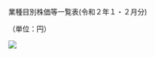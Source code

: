 業種目別株価等一覧表(令和２年１・２月分)

（単位：円）

![](https://www.nta.go.jp/tmp/bbd1baf0-53df-4584-9978-35c3c37bad60/images/1a2e45d6129b4267dc0120922e17ca4f1128f42aab9bdcf3dce277a4f64610fd.jpg)